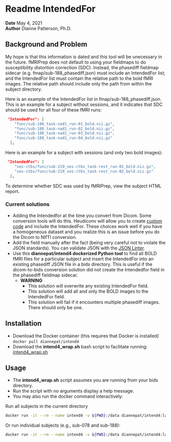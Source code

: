 # Readme IntendedFor
**Date** May 4, 2021   
**Author** Dianne Patterson, Ph.D.  

## Background and Problem

My hope is that this information is dated and this tool will be unecessary in the future.
fMRIPrep does not default to using your fieldmaps to do susceptibility distortion correction (SDC). Instead, the phasediff fieldmap sidecar (e.g. fmap/sub-188_phasediff.json) must include an IntendedFor list; and the IntendedFor list must contain the relative path to the bold fMRI images. The relative path should include only the path from within the subject directory.

Here is an example of the IntendedFor list in fmap/sub-188_phasediff.json. This is an example for a subject without sessions, and it indicates that SDC should be used for all four of these fMRI runs:

```json
 "IntendedFor": [
    "func/sub-188_task-nad1_run-01_bold.nii.gz",
    "func/sub-188_task-nad1_run-02_bold.nii.gz",
    "func/sub-188_task-nad1_run-03_bold.nii.gz",
    "func/sub-188_task-nad1_run-04_bold.nii.gz"
  ],
```

Here is an example for a subject with sessions (and only two bold images):

```json
 "IntendedFor": [
    "ses-ctbs/func/sub-219_ses-ctbs_task-rest_run-01_bold.nii.gz",
    "ses-ctbs/func/sub-219_ses-ctbs_task-rest_run-02_bold.nii.gz"
  ],
``` 
To determine whether SDC was used by fMRIPrep, view the subject HTML report.

### Current solutions
- Adding the Intendedfor at the time you convert from Dicom.  Some conversion tools will do this.  Heudiconv will allow you to create [custom code](https://fw-heudiconv.readthedocs.io/en/latest/heuristic.html#fw_heudiconv.example_heuristics.demo.IntendedFor) and include the IntendedFor.  These choices work well if you have a homogeneous dataset and you realize this is an issue before you do the Dicom to NIfTI conversion.
- Add the field manually after the fact (being very careful not to violate the JSON standards).  You can validate JSON with the [JSON Linter](https://jsonlint.com/).
- Use this **diannepat/intend4 dockerized Python tool** to find all BOLD fMRI files for a particular subject and insert the IntendedFor into an existing phasediff JSON file in a bids directory. This is useful if the dicom-to-bids conversion solution did not create the Intendedfor field in the phasediff fieldmap sidecar.
    - **WARNING** 
        - This solution will overwrite any existing IntendedFor field.
        - This solution will add all and only the BOLD images to the IntendedFor field.
        - This solution will fail if it encounters multiple phasediff images. There should only be one.

## Installation

- Download the Docker container (this requires that Docker is installed)
`docker pull diannepat/intend4`  
- Download the **intend4_wrap.sh** bash script to facilitate running:
[intend4_wrap.sh](https://bitbucket.org/dpat/tools/raw/master/LIBRARY/intend4_wrap.sh)

## Usage 

- The **intend4_wrap.sh** script assumes you are running from your bids directory.  
- Run the script with no arguments display a help message. 
- You may also run the docker command interactively: 

Run all subjects in the current directory
```bash
docker run -it --rm --name intend4 -v ${PWD}:/data diannepat/intend4:latest --verbose --bids_dir=/data
```
Or run individual subjects (e.g., sub-078 and sub-188):
```bash
docker run -it --rm --name intend4 -v ${PWD}:/data diannepat/intend4:latest --verbose --bids_dir=/data --participant_label 078 188
```